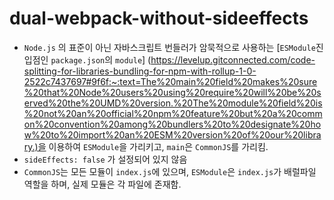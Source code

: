 # dual-webpack-without-sideeffects

- `Node.js` 의 표준이 아닌 자바스크립트 번들러가 암묵적으로 사용하는 [`ESModule`진입점인 `package.json`의 `module`] (https://levelup.gitconnected.com/code-splitting-for-libraries-bundling-for-npm-with-rollup-1-0-2522c7437697#9f6f:~:text=The%20main%20field%20makes%20sure%20that%20Node%20users%20using%20require%20will%20be%20served%20the%20UMD%20version.%20The%20module%20field%20is%20not%20an%20official%20npm%20feature%20but%20a%20common%20convention%20among%20bundlers%20to%20designate%20how%20to%20import%20an%20ESM%20version%20of%20our%20library.)을 이용하여 `ESModule`을 가리키고, `main`은 `CommonJS`를 가리킴.
- `sideEffects: false` 가 설정되어 있지 않음
- `CommonJS`는 모든 모듈이 `index.js`에 있으며, `ESModule`은 `index.js`가 배럴파일 역할을 하며, 실제 모듈은 각 파일에 존재함.
